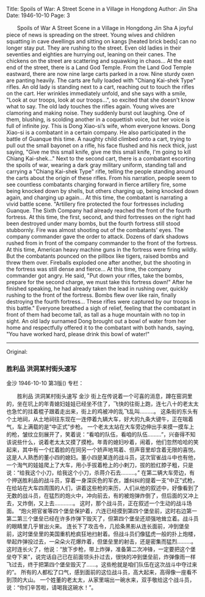 Title: Spoils of War: A Street Scene in a Village in Hongdong
Author: Jin Sha
Date: 1946-10-10
Page: 3

　　Spoils of War
    A Street Scene in a Village in Hongdong
    Jin Sha
    A joyful piece of news is spreading on the street. Young wives and children squatting in cave dwellings and sitting on kangs [heated brick beds] can no longer stay put. They are rushing to the street. Even old ladies in their seventies and eighties are hurrying out, leaning on their canes. The chickens on the street are scattering and squawking in chaos…
    At the east end of the street, there is a Land God Temple. From the Land God Temple eastward, there are now nine large carts parked in a row. Nine sturdy oxen are panting heavily. The carts are fully loaded with "Chiang Kai-shek Type" rifles.
    An old lady is standing next to a cart, reaching out to touch the rifles on the cart. Her wrinkles immediately unfold, and she says with a smile, "Look at our troops, look at our troops…", so excited that she doesn't know what to say. The old lady touches the rifles again. Young wives are clamoring and making noise. They suddenly burst out laughing. One of them, blushing, is scolding another in a coquettish voice, but her voice is full of infinite joy. This is Dong Xiao-si’s wife, whom everyone knows. Dong Xiao-si is a combatant in a certain company. He also participated in the battle of Guanque this time. A naughty child climbed onto a cart, trying to pull out the small bayonet on a rifle, his face flushed and his neck thick, just saying, "Give me this small knife, give me this small knife, I'm going to kill Chiang Kai-shek…"
    Next to the second cart, there is a combatant escorting the spoils of war, wearing a dark gray military uniform, standing tall and carrying a "Chiang Kai-shek Type" rifle, telling the people standing around the carts about the origin of these rifles. From his narration, people seem to see countless combatants charging forward in fierce artillery fire, some being knocked down by shells, but others charging up, being knocked down again, and charging up again…
    At this time, the combatant is narrating a vivid battle scene.
    "Artillery fire protected the four fortresses including Guanque. The Sixth Company had already reached the front of the fourth fortress. At this time, the first, second, and third fortresses on the right had been destroyed under many bombs, but the fourth fortress still stood stubbornly. Fire was almost shooting out of the combatants' eyes.
    The company commander gave the order to attack. Dozens of dark shadows rushed from in front of the company commander to the front of the fortress. At this time, American heavy machine guns in the fortress were firing wildly. But the combatants pounced on the pillbox like tigers, raised bombs and threw them over. Fireballs exploded one after another, but the shooting in the fortress was still dense and fierce…
    At this time, the company commander got angry. He said, "Put down your rifles, take the bombs, prepare for the second charge, we must take this fortress down!" After he finished speaking, he had already taken the lead in rushing over, quickly rushing to the front of the fortress. Bombs flew over like rain, finally destroying the fourth fortress… These rifles were captured by our troops in this battle."
    Everyone breathed a sigh of relief, feeling that the combatant in front of them had become tall, as tall as a huge mountain with no top in sight.
    An old lady surnamed Dong brought out a bowl of water from her home and respectfully offered it to the combatant with both hands, saying, "You have worked hard, please drink this bowl of water!"



<hr /> 

Original: 


### 胜利品  洪洞某村街头速写
金沙
1946-10-10
第3版()
专栏：

　　胜利品
    洪洞某村街头速写
    金沙
    街上在传说着一个可喜的消息，蹲在窑洞里的，坐在坑上的年青媳妇娃娃已经坐不住了，飞快的往街上跑，连七八十的老太太也急忙的拄着棍子跟着走出来，街上的鸡被冲的乱飞乱叫………。
    这条街的东头有个土地祠，从土地祠往东现在一连停着九辆大车，好大的九条大键牛，正在喘着气，车上满载的是“中正式”步枪。
    一个老太太站在大车旁边伸出手来摸一摸车上的枪，皱纹立刻展开了，笑着说：“看咱的队伍，看咱的队伍………”，兴奋得不知该说些什么，说着老太太又摸了摸枪。年青的媳妇吵着，闹着，他们忽然哈哈的笑起来，其中有一个红着脸的在同另一个娇声地骂着、但声音里却含着无限的喜悦。这是人人熟悉的董小四的媳妇。董小四是某连的战斗员，这次官雀战斗中也有他，一个淘气的娃娃爬上了大车，用小手拔着枪上的小剌刀，拔的脸红脖子粗，只是说：“给我这个小刀，给我这个小刀，杀蒋介石去………。”
    在第二辆大车旁边，有个押送胜利品的战斗员，穿着一身深灰色的军衣，雄纠纠的提着一支“中正”式枪，在给站在大车四周围的人们，讲着这些枪的来历，人们从他的叙述中，好像看到了无数的战斗员，在猛烈的炮火中，冲向前去，有的被炮弹炸倒了，但后面的又冲上去，又炸倒，又上去…………。
    这时，那个战斗员，正在叙述一个生动的战斗场面。
    “炮火把官雀等四个堡垒保护着，六连已经摸到第四个堡垒前，这时右边第一第二第三个堡垒已经在许多炸弹下毁灭了，但第四个堡垒还顽强地耸立着。战斗员的眼睛里几乎冒出火来。
    连长下了攻击令，几拾条黑影从连长面前，冲到堡垒前，这时堡垒里的美国重机枪疯狂地扫射着。但战斗员们像猛虎一般的扑上炮楼，举起炸弹投过去，一朵朵火花爆炸着，但堡垒里的射击，还是密集而猛烈………。
    这时连长火了，他说：“放下步枪，带上炸弹，准备第二次冲锋，一定要把这个堡垒夺下来”，说完话自己已在前面领头扑过去，很快的冲到堡垒前，炸弹像雨一样飞过去，终于把第四个堡垒毁灭了……。这些枪就是咱们队伍在这次战斗中夺过来的”。
    所有的人都松了口气，感到面前的这位战斗员，高大起来，高得像一座看不到顶的大山。
    一个姓董的老太太，从家里端出一碗水来，双手敬给这个战斗员，说：“你们辛苦啦，请喝我这碗水！”。
